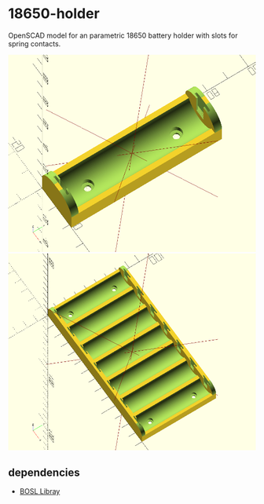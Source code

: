 # 18650-holder

OpenSCAD model for an parametric 18650 battery holder with slots for spring contacts.

![18650 one cell](18650-holder-1-cell.png)
![18650 seven cell](18650-holder-7-cell.png)

## dependencies

- [BOSL Libray](https://github.com/revarbat/BOSL)
